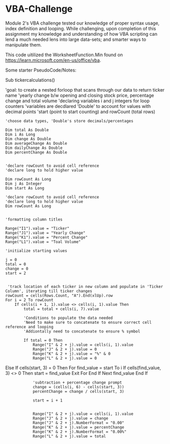 # VBA-Challenge
Module 2's VBA challenge tested our knowledge of proper syntax usage, index definition and looping. While challenging, upon completion of this assignment my knowledge and understanding of how VBA scripting can lend a much needed lens into large data-sets; and smarter ways to manipulate them. 

This code uitilized the WorksheetFunction.Min found on https://learn.microsoft.com/en-us/office/vba.

Some starter PseudoCode/Notes:


Sub tickercalculations()

 'goal: to create a nested forloop that scans through our data to return ticker name
 'yearly change b/w opening and closing stock price, percentage change and total volume
    'declaring variables i and j integers for loop counters
    'variables are decdlared 'Double' to account for values with decimal points
    'start (point to start counting) and rowCount (total rows)

    'choose data types, 'Double's store decimals/percentages 

    Dim total As Double
    Dim i As Long
    Dim change As Double
    Dim averageChange As Double
    Dim dailyChange As Double
    Dim percentChange As Double


    'declare rowCount to avoid cell reference
    'declare long to hold higher value

    Dim rowCount As Long
    Dim j As Integer
    Dim start As Long
    
    'declare rowCount to avoid cell reference
    'declare long to hold higher value
    Dim rowCount As Long

    
    'formatting column titles
    
    Range("I1").value = "Ticker"
    Range("J1").value = "Yearly Change"
    Range("K1").value = "Percent Change"
    Range("L1").value = "Toal Volume"
    
    'initialize starting values
    
    j = 0
    total = 0
    change = 0
    start = 2


     'track location of each ticker in new column and populate in 'Ticker Column', iterating till ticker changes
    rowCount = cells(Rows.Count, "A").End(xlUp).row
    For i = 2 To rowCount
        If cells(i + 1, 1).value <> cells(i, 1).value Then
            total = total + cells(i, 7).value
            
            'Conditions to populate the data needed
            'Need to make sure to concatenate to ensure correct cell reference and looping
            'Addiontally need to concatenate to ensure % symbol
            
            If total = 0 Then
                Range("I" & 2 + j).value = cells(i, 1).value
                Range("J" & 2 + j).value = 0
                Range("K" & 2 + j).value = "%" & 0
                Range("L" & 2 + j).value = 0
                

   Else
                If cells(start, 3) = 0 Then
                    For find_value = start To i
                        If cells(find_value, 3) <> 0 Then
                            start = find_value
                        Exit For
                        End If
                    Next find_value
                End If
                
    
                'subtraction + percentage change prompt
                change = (cells(i, 6) - cells(start, 3))
                percentChange = change / cells(start, 3)
                
                start = i + 1
                
                
                Range("I" & 2 + j).value = cells(i, 1).value
                Range("J" & 2 + j).value = change
                Range("J" & 2 + j).NumberFormat = "0.00"
                Range("K" & 2 + j).value = percentChange
                Range("K" & 2 + j).NumberFormat = "0.00%"
                Range("L" & 2 + j).value = total



        
    